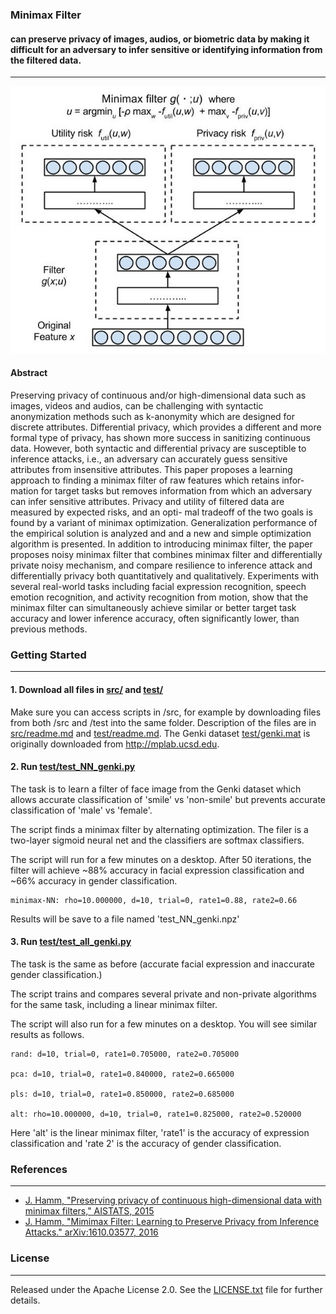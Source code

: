 ### Minimax Filter
#### can preserve privacy of images, audios, or biometric data by making it difficult for an adversary to infer sensitive or identifying information from the filtered data.
---

![concept figure](minimaxfilter2.jpg "Example minimax filter")

#### Abstract

Preserving privacy of continuous and/or high-dimensional data such as images, videos
and audios, can be challenging with syntactic anonymization methods such as k-anonymity
which are designed for discrete attributes. Differential privacy, which provides a different
and more formal type of privacy, has shown more success in sanitizing continuous data.
However, both syntactic and differential privacy are susceptible to inference attacks, i.e., an
adversary can accurately guess sensitive attributes from insensitive attributes. This paper
proposes a learning approach to finding a minimax filter of raw features which retains infor-
mation for target tasks but removes information from which an adversary can infer sensitive
attributes. Privacy and utility of filtered data are measured by expected risks, and an opti-
mal tradeoff of the two goals is found by a variant of minimax optimization. Generalization
performance of the empirical solution is analyzed and and a new and simple optimization
algorithm is presented. In addition to introducing minimax filter, the paper proposes noisy
minimax filter that combines minimax filter and differentially private noisy mechanism,
and compare resilience to inference attack and differentially privacy both quantitatively
and qualitatively. Experiments with several real-world tasks including facial expression
recognition, speech emotion recognition, and activity recognition from motion, show that
the minimax filter can simultaneously achieve similar or better target task accuracy and
lower inference accuracy, often significantly lower, than previous methods.


### Getting Started
---
#### 1. Download all files in [src/](src) and [test/](test)
Make sure you can access scripts in /src, for example by downloading files from both /src and /test into the same folder.
Description of the files are in [src/readme.md](src/readme.md) and [test/readme.md](test/readme.md).
The Genki dataset [test/genki.mat](test/genki.mat) is originally downloaded from http://mplab.ucsd.edu. 

#### 2. Run [test/test_NN_genki.py](test/test_NN_genki.py) 
The task is to learn a filter of face image from the Genki dataset which allows accurate classification of 'smile' vs 'non-smile' but prevents accurate classification of 'male' vs 'female'. 

The script finds a minimax filter by alternating optimization. The filer is a two-layer sigmoid neural net and the classifiers are softmax classifiers. 

The script will run for a few minutes on a desktop. 
After 50 iterations, the filter will achieve ~88% accuracy in facial expression classification and ~66% accuracy in gender classification.
```
minimax-NN: rho=10.000000, d=10, trial=0, rate1=0.88, rate2=0.66
```
Results will be save to a file named 'test_NN_genki.npz'

#### 3. Run [test/test_all_genki.py](test/test_all_genki.py)
The task is the same as before (accurate facial expression and inaccurate gender classification.)

The script trains and compares several private and non-private algorithms for the same task, including a linear minimax filter.

The script will also run for a few minutes on a desktop. 
You will see similar results as follows.
```
rand: d=10, trial=0, rate1=0.705000, rate2=0.705000

pca: d=10, trial=0, rate1=0.840000, rate2=0.665000

pls: d=10, trial=0, rate1=0.850000, rate2=0.685000

alt: rho=10.000000, d=10, trial=0, rate1=0.825000, rate2=0.520000
```
Here 'alt' is the linear minimax filter, 'rate1' is the accuracy of expression classification and 'rate 2' is the accuracy of gender classification.


### References
---
* [J. Hamm, "Preserving privacy of continuous high-dimensional data with minimax filters," 
AISTATS, 2015](http://web.cse.ohio-state.edu/~hammj/papers/aistats15_2_jh_final.pdf)
* [J. Hamm, "Mimimax Filter: Learning to Preserve Privacy from Inference Attacks." arXiv:1610.03577, 2016](http://arxiv.org/abs/1610.03577)


### License
---
Released under the Apache License 2.0.  See the [LICENSE.txt](LICENSE.txt) file for further details.






